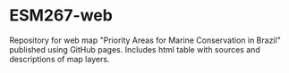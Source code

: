 # ESM267-web
Repository for web map "Priority Areas for Marine Conservation in Brazil" published using GitHub pages. Includes html table with sources and descriptions of map layers.
